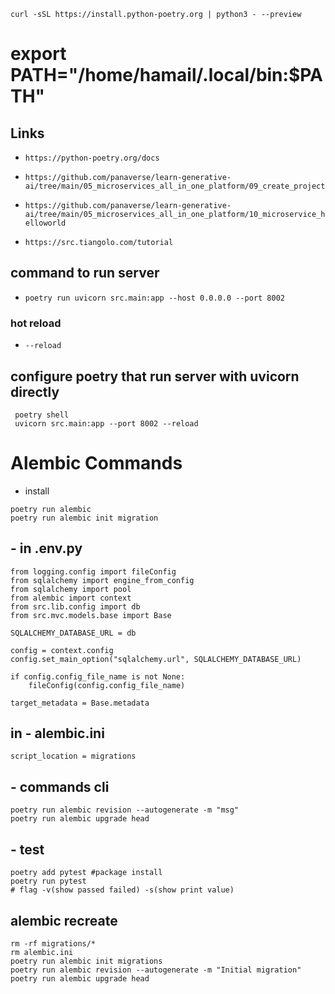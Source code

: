 `curl -sSL https://install.python-poetry.org | python3 - --preview`

# export PATH="/home/hamail/.local/bin:$PATH"

## Links

- `https://python-poetry.org/docs`
- `https://github.com/panaverse/learn-generative-ai/tree/main/05_microservices_all_in_one_platform/09_create_project`
- `https://github.com/panaverse/learn-generative-ai/tree/main/05_microservices_all_in_one_platform/10_microservice_helloworld`

- `https://src.tiangolo.com/tutorial`

## command to run server

- `poetry run uvicorn src.main:app --host 0.0.0.0 --port 8002`

### hot reload

- `--reload`

## configure poetry that run server with uvicorn directly

```cli
 poetry shell
 uvicorn src.main:app --port 8002 --reload
```

# Alembic Commands

- install

```cli
poetry run alembic
poetry run alembic init migration

```

## - in .env.py

```write in envpy
from logging.config import fileConfig
from sqlalchemy import engine_from_config
from sqlalchemy import pool
from alembic import context
from src.lib.config import db
from src.mvc.models.base import Base

SQLALCHEMY_DATABASE_URL = db

config = context.config
config.set_main_option("sqlalchemy.url", SQLALCHEMY_DATABASE_URL)

if config.config_file_name is not None:
    fileConfig(config.config_file_name)

target_metadata = Base.metadata
```

## in - alembic.ini

```text
script_location = migrations
```

## - commands cli

```cli
poetry run alembic revision --autogenerate -m "msg"
poetry run alembic upgrade head
```

## - test

```cli
poetry add pytest #package install
poetry run pytest
# flag -v(show passed failed) -s(show print value)
```

## alembic recreate

```cli
rm -rf migrations/*
rm alembic.ini
poetry run alembic init migrations
poetry run alembic revision --autogenerate -m "Initial migration"
poetry run alembic upgrade head
```
